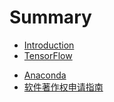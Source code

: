 # Summary



* [Introduction](README.md)
* [TensorFlow](TensorFlow.md)

- [Anaconda](anaconda.md)
- [软件著作权申请指南](软件著作权申请指南.md)

